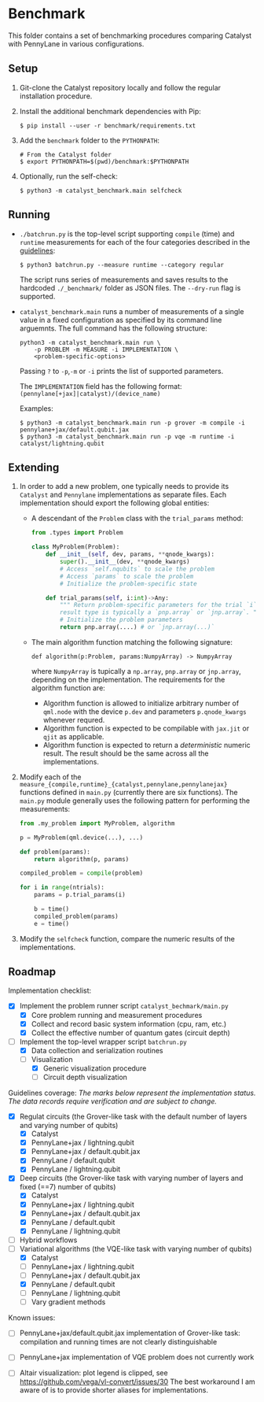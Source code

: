 Benchmark
=========

This folder contains a set of benchmarking procedures comparing Catalyst with
PennyLane in various configurations.


Setup
-----

1. Git-clone the Catalyst repository locally and follow the regular installation
   procedure.
2. Install the additional benchmark dependencies with Pip:

   ``` shell
   $ pip install --user -r benchmark/requirements.txt
   ```

3. Add the `benchmark` folder to the `PYTHONPATH`:

   ``` shell
   # From the Catalyst folder
   $ export PYTHONPATH=$(pwd)/benchmark:$PYTHONPATH
   ```

4. Optionally, run the self-check:

   ``` shell
   $ python3 -m catalyst_benchmark.main selfcheck
   ```

Running
-------

* `./batchrun.py` is the top-level script supporting `compile` (time) and
  `runtime` measurements for each of the four categories described in the
  [guidelines](https://www.notion.so/xanaduai/Benchmarking-Strategy-07492f9104724f1984d09315e2e5ff0e):

  ```shell
  $ python3 batchrun.py --measure runtime --category regular
  ```

  The script runs series of measurements and saves results to the
  hardcoded `./_benchmark/` folder as JSON files. The `--dry-run` flag is
  supported.

* `catalyst_benchmark.main` runs a number of measurements of a single value in a
  fixed configuration as specified by its command line arguemnts. The full
  command has the following structure:

  ``` shell
  python3 -m catalyst_benchmark.main run \
      -p PROBLEM -m MEASURE -i IMPLEMENTATION \
      <problem-specific-options>
  ```

  Passing `?` to `-p`,`-m` or `-i` prints the list of supported parameters.

  The `IMPLEMENTATION` field has the following format:
  `(pennylane[+jax]|catalyst)/(device_name)`

  Examples:

  ``` shell
  $ python3 -m catalyst_benchmark.main run -p grover -m compile -i pennylane+jax/default.qubit.jax
  $ python3 -m catalyst_benchmark.main run -p vqe -m runtime -i catalyst/lightning.qubit
  ```

Extending
---------

1. In order to add a new problem, one typically needs to provide its `Catalyst`
   and `Pennylane` implementations as separate files. Each implementation should
   export the following global entities:

   * A descendant of the `Problem` class with the `trial_params` method:

     ``` python
     from .types import Problem

     class MyProblem(Problem):
         def __init__(self, dev, params, **qnode_kwargs):
             super().__init__(dev, **qnode_kwargs)
             # Access `self.nqubits` to scale the problem
             # Access `params` to scale the problem
             # Initialize the problem-specific state

         def trial_params(self, i:int)->Any:
             """ Return problem-specific parameters for the trial `i`. The
             result type is typically a `pnp.array` or `jnp.array`. """
             # Initialize the problem parameters
             return pnp.array(....) # or `jnp.array(...)`
     ```

   * The main algorithm function matching the following signature:

     `def algorithm(p:Problem, params:NumpyArray) -> NumpyArray`

     where `NumpyArray` is tupically a `np.array`, `pnp.array` or `jnp.array`,
     depending on the implementation. The requirements for the algorithm
     function are:

     - Algorithm function is allowed to initialize arbitrary number of
       `qml.node` with the device `p.dev` and parameters `p.qnode_kwargs`
       whenever requred.
     - Algorithm function is expected to be compilable with `jax.jit` or `qjit`
       as applicable.
     - Algorithm function is expected to return a _deterministic_ numeric
       result. The result should be the same across all the implementations.


2. Modify each of the
   `measure_{compile,runtime}_{catalyst,pennylane,pennylanejax}` functions
   defined in `main.py` (currently there are six functions).
   The `main.py` module generally uses the following pattern for performing the
   measurements:

   ```python
   from .my_problem import MyProblem, algorithm

   p = MyProblem(qml.device(...), ...)

   def problem(params):
       return algorithm(p, params)

   compiled_problem = compile(problem)

   for i in range(ntrials):
       params = p.trial_params(i)

       b = time()
       compiled_problem(params)
       e = time()
   ```

3. Modify the `selfcheck` function, compare the numeric results of
   the implementations.


Roadmap
-------

Implementation checklist:

* [x] Implement the problem runner script `catalyst_bechmark/main.py`
  - [x] Core problem running and measurement procedures
  - [x] Collect and record basic system information (cpu, ram, etc.)
  - [x] Collect the effective number of quantum gates (circuit depth)
* [ ] Implement the top-level wrapper script `batchrun.py`
  - [x] Data collection and serialization routines
  - [ ] Visualization
    + [x] Generic visualization procedure
    + [ ] Circuit depth visualization

Guidelines coverage:
*The marks below represent the implementation status. The data records require verification and are subject to change.*

* [x] Regulat circuits (the Grover-like task with the default number of layers and varying number of qubits)
  - [x] Catalyst
  - [x] PennyLane+jax / lightning.qubit
  - [x] PennyLane+jax / default.qubit.jax
  - [x] PennyLane / default.qubit
  - [x] PennyLane / lightning.qubit
* [x] Deep circuits (the Grover-like task with varying number of layers and fixed (==7) number of qubits)
  - [x] Catalyst
  - [x] PennyLane+jax / lightning.qubit
  - [x] PennyLane+jax / default.qubit.jax
  - [x] PennyLane / default.qubit
  - [x] PennyLane / lightning.qubit
* [ ] Hybrid workflows
* [ ] Variational algorithms (the VQE-like task with varying number of qubits)
  - [x] Catalyst
  - [ ] PennyLane+jax / lightning.qubit
  - [ ] PennyLane+jax / default.qubit.jax
  - [x] PennyLane / default.qubit
  - [ ] PennyLane / lightning.qubit
  - [ ] Vary gradient methods

Known issues:

* [ ]  PennyLane+jax/default.qubit.jax implementation of Grover-like task: compilation and running times are not clearly distinguishable
* [ ] PennyLane+jax implementation of VQE problem does not currently work
* [ ] Altair visualization: plot legend is clipped, see https://github.com/vega/vl-convert/issues/30 The best workaround I am aware of  is to provide shorter aliases for implementations.

